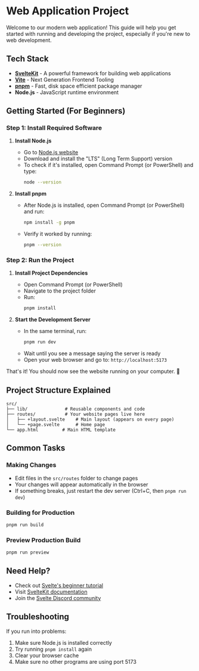 # Web Application Project

Welcome to our modern web application! This guide will help you get started with running and developing the project, especially if you're new to web development.

## Tech Stack

- **[SvelteKit](https://kit.svelte.dev/)** - A powerful framework for building web applications
- **[Vite](https://vitejs.dev/)** - Next Generation Frontend Tooling
- **[pnpm](https://pnpm.io/)** - Fast, disk space efficient package manager
- **Node.js** - JavaScript runtime environment

## Getting Started (For Beginners)

### Step 1: Install Required Software

1. **Install Node.js**
   - Go to [Node.js website](https://nodejs.org/)
   - Download and install the "LTS" (Long Term Support) version
   - To check if it's installed, open Command Prompt (or PowerShell) and type:
     ```bash
     node --version
     ```

2. **Install pnpm**
   - After Node.js is installed, open Command Prompt (or PowerShell) and run:
     ```bash
     npm install -g pnpm
     ```
   - Verify it worked by running:
     ```bash
     pnpm --version
     ```

### Step 2: Run the Project

1. **Install Project Dependencies**
   - Open Command Prompt (or PowerShell)
   - Navigate to the project folder
   - Run:
     ```bash
     pnpm install
     ```

2. **Start the Development Server**
   - In the same terminal, run:
     ```bash
     pnpm run dev
     ```
   - Wait until you see a message saying the server is ready
   - Open your web browser and go to: `http://localhost:5173`

That's it! You should now see the website running on your computer. 🎉

## Project Structure Explained

```
src/
├── lib/              # Reusable components and code
├── routes/           # Your website pages live here
│   ├── +layout.svelte    # Main layout (appears on every page)
│   └── +page.svelte      # Home page
└── app.html         # Main HTML template
```

## Common Tasks

### Making Changes
- Edit files in the `src/routes` folder to change pages
- Your changes will appear automatically in the browser
- If something breaks, just restart the dev server (Ctrl+C, then `pnpm run dev`)

### Building for Production
```bash
pnpm run build
```

### Preview Production Build
```bash
pnpm run preview
```

## Need Help?

- Check out [Svelte's beginner tutorial](https://svelte.dev/tutorial)
- Visit [SvelteKit documentation](https://kit.svelte.dev/docs)
- Join the [Svelte Discord community](https://svelte.dev/chat)

## Troubleshooting

If you run into problems:

1. Make sure Node.js is installed correctly
2. Try running `pnpm install` again
3. Clear your browser cache
4. Make sure no other programs are using port 5173
